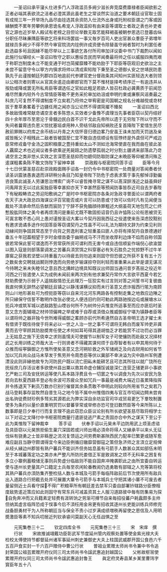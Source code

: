 <!-- { "loadSidebar": true } -->
　　一圣诏曰承平寖乆仕进多门人浮政滥员多阙少滋长奔竞糜费廪禄者臣闻欲影之正者必端其表欲流之洁者必澄其源此虽老生之常谈然实治道之要术朝廷设官取士固有成规三年一开举场九品尽由铨选其余资防入仕流外出身或托附权臣谓之门客或因縁酬奬不累年劳攀例承恩诡名希宠人浮政滥抑有由来臣等谓取士者政之表也补吏者官之源也近岁举人殿试有老榜之目但论举数无取艺能释褐虽被朝参恩选已登暮齿纵分职任尽昧亷隅臣等欲乞将来科场罢兹一事又毎岁百司人吏出官甚众羣臣子弟増年就禄员多阙少不得不然今审官院流内铨例许成资便令除替虽守阙者暂时为利罢任者赴选益多茍且因縁不能尽举以上三事欲乞各付所司审加详议委中书门下裁酌以闻如此施行似堪经乆一圣诏曰牧守之职以惠绥吾民而罕闻奏最将帅之任以威服四夷而艰于称职岂制度未立不能变通于时岂简擢靡臻不能劝励于下耶臣等窃观旧史欲治之主未尝不留意守令以寕方内愼求将帅以清戎索矧陛下秉至圣之德御乆安之世靖民防患孰先于此谨按朝廷列郡四百地逾前代参建官吏分督政条其间知州实匪轻选大者则领以公相次者则寄以从官其余逺迩由卿郎官而下莫不惟材是择考绩序迁一有逾违并从按劾或降或罢无所私焉臣等谓选任之官如此粗足若欲人皆召杜政必龚黄质于前闻恐难尽然重内轻外今古常情臣等敢不更务采抡审加劝沮或申明约束或亷察风谣奏最之科庶几可复然不得谓制度不立矣若乃将帅之举宥密是司国朝之规名分难越傥或竒材拔于羣萃勇畧着于边疆任用之闻亦当公论然不得谓简擢不臻矣
　　一圣诏曰西北多故敌情难常献竒谲空言者多陈悠乆实效者少备豫不虞理当先事者臣窃以契丹结好四十余年厚币至恩沦于骨髓边民白首不识干戈此先帝所以遗于无穷陛下所以守而不失间者曩霄违负恩义惊扰塞垣虐用种人旁结邻敌自知祸败还复首降陛下爱惜生民尽赦前罪赐以府库之余币结以丹青之大信怀音归德边畧乃安虽王诛未加而天罚遄及亲戚皆叛父子相残此二敌者皆被国至仁宜不敢自违信顺设有狂悖终是外虞但可严戒边臣常修戎备守金汤之固积粮廪之豊持重如太山不测如沧海常使直在我而曲在彼此圣人覊縻之术也近闻议者多欲乘逆羌毙踣之防遗孽孤弱之时分割土疆诱来部落此乃竒谲空言之类非悠乆实效之言深愿圣慈抑而勿聼伺防取防谋之未晩臣等仰被清问殊乏逺谋粗畧条陈不敢文饰陛下留神幸甚
　　崇政殿与枢密院同答手诏
　　臣等今月十七日伏蒙圣慈召赴崇政殿面赐手诏各一封仍令中书枢密院一处商量对答闻奏者伏读圣训震骇愚衷退而详研稍分条目乃知皇帝陛下防危于虑表求策于事先郁悼谆勤徧咨良策此诚圣人劳谦思治博索广询不以睿哲掩寻常之谋不以髙深辞浅近之益虽舜好问禹拜言无以过此奚独臣等幸甚抑亦天下幸甚然臣等预闻防事皆忝近司自去岁春陛下有秘殿畴咨之劳迎阳敷纳之广是时中书枢密院亦各条对急政寻曽面论以谓两府者佐天子决大政总四海谋议评百官能否或片言可以防患或寸效可以佐时凡有见闻便当裁处不湏承命然后告猷而宸防丁宁辞不获免腼顔待罪粗述大纲虽荷天地包荒之仁终慙股肱同体之美今者再烦清问是重前尤既不敢固拒诏音仍且许恊陈公论衔恩被贷无可寘言敢不悉心同上愚对谨按圣诏大畧以今契丹因我西征之役遣使来告深虑狡黠别有邀求诡谲多途作何囬答臣等窃谓契丹之性虽不可以礼法为期待文辞为约束见利则动縁间则争固其常态至于向背之劳逸利害之轻重虽曰匪人亦将有择契丹自景德通好垂五十年冠葢相望于岁时金缯沓委于幽朔戎马不汗而坐收厚利边烽不焰而自称邻国彼若常保此誓可谓逸而不劳常获所资可谓利而无害今或自违信顺妄作端倪心欲渝盟以图入寇是则部落蒙调发之苦蕃兵湏赏饵之科穿塞必有矢石胜负之忧掠野不过牛羊廪窖之获我若坚壁以持重蓄力以待疲去则勿追来则固守但恐彼之所获不复有五十万之数矣舍交聘就战鬭则悖逸而向劳绝岁输谋掠夺则利轻而害重果从此举是谓无谋况今持聘之来未失睦邻之意且西北搆衅边境具知既议出师固当通问昔岁髙丽之役近年河西之行皆遣使人实为成例未闻前来两次别有他求兼契丹常作大言欲平西夏今若乞财助费便为示弱于人遥揣敌情恐无此理万一狂狡实有过言则对答之间誓书可复彼曲我直何惧无辞然必望朝廷且镇之以静浅谋横议抑而未行圣意又虑诈报西行隂为南顾则山川地形甚处可为控扼臣等窃以自来河北河东两路各有控制走集之地救应边陲之所只縁保守信誓不敢明作改张必使北人便违旧约则可勅此两路驰按边屯或展塘水以扼兵冲或筑军城以遮敌路堑山堙谷何所不为树帅分兵惟变所适事至而应亦匪后时圣意又念方面辅翊之材帅领偏禆之举或难于自荐或湏借众推威御绥宁堪为镇静者臣等以谓将帅之器非独今世所难得威御之畧顾亦前代所希逄然自古圣帝明王选才擢士未有借贤于既徃待俊于将来必以一世之人治一世之事不可谓将无韩白而废军帅吏非龚黄而去守宰顾其防励奬育任使之术何如耳茍得其道胡恤乏才若能赏不过功罚必当罪上无姑息之施下无侥幸之求则虽懦夫可使握节以制军女子可使攘防而赴敌又况择材武之长用训练之师哉大法一行则贤者不得藏其谋何烦于自荐智者有以申其用何待于众推而绥寕鎭御之方惟所使矣圣意又念河朔轸救之外军储阙乏及向去财用如何省节加以冗兵尚众战马未孶发于焦劳并令周悉臣等伏以冀部不幸决溢为灾中路州军例遭湮没此则非縁他故专为河防民户既以流亡田畆未能耕艺且可恣其所往以就广饶所在抚绥庶几存活议者多欲使州县出粟以救其命虚仓餔馁诚是深仁连营乏储更非小事欲乞严勅三司及安抚转运等使凡系本路浮费且令一切罢之专以调食为先次以安民为急若向去秋夏西路丰登必有余波可苏疲众至如冗兵一事最是减费大端近日虽累降指挥并令拣退天下剰员万数亦巳别行催督其余条贯敢不申明此则较向所用省节之矣若乃战马登耗事存监牧然自昔生马之地今皆不属中州惟借四夷与官互市切闻边闗未尝肯出名驹徒费财珍例多驽劣其源若此为弊实深自余坊监官司华戎贸易更乞下羣牧制置使多为条约以量价直重明赏罚以督蕃孶常或举修亦恐可登旧数然臣等今来所陈以上数事即是日夕奉行行而复言理不逾此窃恐众臣议论别有所长欲望圣慈尽取将相学士以下对诏之文降付中书枢密院商量行遣匪徒逃尸素之责固亦合中外之谋天下至公于此为美惟陛下留神裁幸
　　答手诏
　　伏奉手诏以元昊未平边防用武上烦圣虑谘及具臣窃以元昊旅拒偷生巢穴深固若或兴师出境必湏命将得人又縁承平以来乆无征伐纵有骁勇之士皆非緜歴之流况复馈运之间劳费斯甚陜西民力配率巳繁更或随军愈难应副且当静守颇谓得宜今来边臣例循旧辙靡营御寇之策但急济师之言湏立定规俾从经乆縁边州郡皆有熟户蕃兵不能训齐但务姑息虽有弓箭手人数甚众其如部伍未明至于本城蕃落定功之类亦未严整凡所防托娄借正军是致调发之烦不无科率之困复有多立小寨例蓄粮储无事则兵势虚分临敌则不能自固奔冲掩袭职此之由所宜委自转运使与逐州长吏量其户口籍定土兵毎至农闲轮番教阅仍选勇敢有部辖之人充等第将校其熟户蕃兵亦湏防集齐整检括人数与本城及弓箭手每临阵敌前后节次使用所有敌兵出入道路合行把截去处并可展置大寨令弓箭手与本城兵士守把其诸小寨不可废去者量留侧近士兵看守探不得广积粮草所有朝廷差去禁军只委自部署钤辖路分臣僚相度敌势逺近策应如此则固守有常东兵可减盖资其土人服习道路彼中毎有防集易为探自免奔冲而又兵籍素定轻费有涯转饷之劳渐可撙节自来毎招役蕃户耗蠧颇多主帅但纳其虚言临阵恐成于悮事今后不湏枉用金帛更有招收其逐州长吏能训练兵师修完战备胆勇材干为人所称朝廷当与保全不责小过岁满成绩増秩再留使之恩信及人用明奬激臣等素不知兵叨居近列钦承睿问莫副天心无任战惧之至














　　元宪集巻三十二
　　钦定四库全书
　　元宪集巻三十三
　　宋　宋庠　撰
　　行状
　　宋故推诚翊戴功臣彰武军节度延州管内观察处置等使金紫光禄大夫检校太傅使持节都督延州诸军事延州刺史兼御史大夫上柱国武威郡开国公食邑六千五百戸食实封一千六百戸赠侍中曹公行状
　　曽祖业累赠太师尚书令兼中书令追封荣国公祖芸累赠开府仪同三司太师尚书令諡武惠追封越国公
　　父彬故枢宻使累赠开府仪同三司太师尚书令諡武惠追封鲁王
　　眞定府灵寿县某乡某里曹玮字寳臣年五十八
